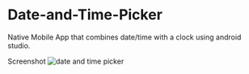 # Date-and-Time-Picker
 Native Mobile App that combines date/time with a clock using android studio. 

Screenshot
![date and time picker ](https://user-images.githubusercontent.com/83780426/194099711-c9c58cf6-2f57-4241-bf83-8dab643b5fd2.jpg)

